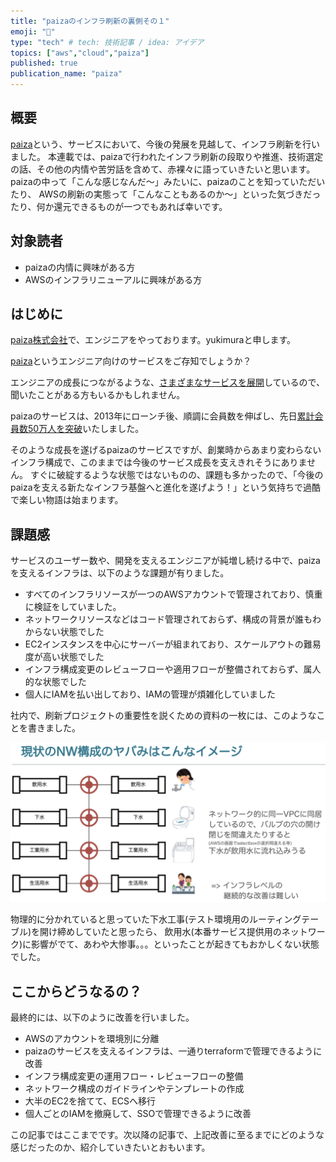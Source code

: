 ```yaml
---
title: "paizaのインフラ刷新の裏側その１"
emoji: "👏"
type: "tech" # tech: 技術記事 / idea: アイデア
topics: ["aws","cloud","paiza"]
published: true
publication_name: "paiza"
---
```


## 概要

[paiza](https://paiza.jp)という、サービスにおいて、今後の発展を見越して、インフラ刷新を行いました。
本連載では、paizaで行われたインフラ刷新の段取りや推進、技術選定の話、その他の内情や苦労話を含めて、赤裸々に語っていきたいと思います。
paizaの中って「こんな感じなんだ〜」みたいに、paizaのことを知っていただいたり、
AWSの刷新の実態って「こんなこともあるのか〜」といった気づきだったり、何か還元できるものが一つでもあれば幸いです。

## 対象読者

- paizaの内情に興味がある方
- AWSのインフラリニューアルに興味がある方

## はじめに

[paiza株式会社](https://www.paiza.co.jp/)で、エンジニアをやっております。yukimuraと申します。

[paiza](https://paiza.jp)というエンジニア向けのサービスをご存知でしょうか？

エンジニアの成長につながるような、[さまざまなサービスを展開](https://www.paiza.co.jp/service/)しているので、聞いたことがある方もいるかもしれません。

paizaのサービスは、2013年にローンチ後、順調に会員数を伸ばし、先日[累計会員数50万人を突破](https://paiza.jp/pages/users/half-million/)いたしました。

そのような成長を遂げるpaizaのサービスですが、創業時からあまり変わらないインフラ構成で、このままでは今後のサービス成長を支えきれそうにありません。
すぐに破綻するような状態ではないものの、課題も多かったので、「今後のpaizaを支える新たなインフラ基盤へと進化を遂げよう！」という気持ちで過酷で楽しい物語は始まります。

## 課題感

サービスのユーザー数や、開発を支えるエンジニアが純増し続ける中で、paizaを支えるインフラは、以下のような課題が有りました。

- すべてのインフラリソースが一つのAWSアカウントで管理されており、慎重に検証をしていました。
- ネットワークリソースなどはコード管理されておらず、構成の背景が誰もわからない状態でした
- EC2インスタンスを中心にサーバーが組まれており、スケールアウトの難易度が高い状態でした
- インフラ構成変更のレビューフローや適用フローが整備されておらず、属人的な状態でした
- 個人にIAMを払い出しており、IAMの管理が煩雑化していました

社内で、刷新プロジェクトの重要性を説くための資料の一枚には、このようなことを書きました。

![NW構成のやばみ](/images/yukimura_infra_renewal_1/Image_2023-02-28_22-57-09.png)

物理的に分かれていると思っていた下水工事(テスト環境用のルーティングテーブル)を開け締めしていたと思ったら、
飲用水(本番サービス提供用のネットワーク)に影響がでて、あわや大惨事。。。といったことが起きてもおかしくない状態でした。

## ここからどうなるの？

最終的には、以下のように改善を行いました。

- AWSのアカウントを環境別に分離
- paizaのサービスを支えるインフラは、一通りterraformで管理できるように改善
- インフラ構成変更の運用フロー・レビューフローの整備
- ネットワーク構成のガイドラインやテンプレートの作成
- 大半のEC2を捨てて、ECSへ移行
- 個人ごとのIAMを撤廃して、SSOで管理できるように改善

この記事ではここまでです。次以降の記事で、上記改善に至るまでにどのような感じだったのか、紹介していきたいとおもいます。

